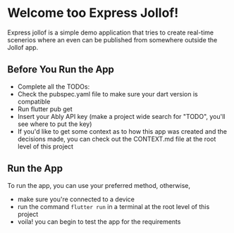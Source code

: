 # Welcome too Express Jollof!

Express jollof is a simple demo application that tries to create real-time scenerios where an even can be published from somewhere outside the Jollof app.


## Before You Run the App
- Complete all the TODOs:
- Check the pubspec.yaml file to make sure your dart version is compatible
- Run flutter pub get
- Insert your Ably API key (make a project wide search for "TODO", you'll see where to put the key)
- If you'd like to get some context as to how this app was created and the decisions made, you can check out the CONTEXT.md file at the root level of this project

## Run the App
To run the app, you can use your preferred method, otherwise,
- make sure you're connected to a device
- run the command `flutter run` in a terminal at the root level of this project
- voila! you can begin to test the app for the requirements

